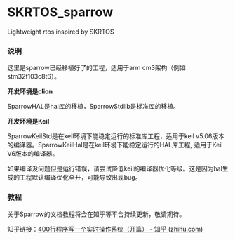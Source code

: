 # SKRTOS_sparrow
Lightweight rtos inspired by SKRTOS



### 说明

这里是sparrow已经移植好了的工程，适用于arm cm3架构（例如stm32f103c8t6）。

**开发环境是clion**

SparrowHAL是hal库的移植，SparrowStdlib是标准库的移植。



**开发环境是Keil**

SparrowKeilStd是在keil环境下能稳定运行的标准库工程，适用于keil v5.06版本的编译器。SparrowKeilHal是在keil环境下能稳定运行的HAL库工程,	适用于Keil V6版本的编译器。

如果编译没问题但是运行错误，请尝试降低keil的编译器优化等级。这是因为hal生成的工程默认编译优化全开，可能导致出现bug。





### 教程

关于Sparrow的文档教程将会在知乎等平台持续更新，敬请期待。

知乎链接：[400行程序写一个实时操作系统（开篇） - 知乎 (zhihu.com)](https://zhuanlan.zhihu.com/p/963319443)

